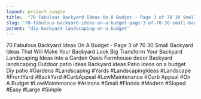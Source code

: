 ```yaml
---
layout: project_single
title:  "70 Fabulous Backyard Ideas On A Budget - Page 3 of 70 30 Small Backyard Ideas That Will Make Your Backyard Look Big Transform Your Backyard Landscaping Ideas into a Garden Oasis Farmhouse decor Backyard landscaping Outdoor patio ideas Backyard ideas "
slug: "70-fabulous-backyard-ideas-on-a-budget-page-3-of-70-30-small-backyard-ideas-that-will-make"
parent: "diy-backyard-landscaping-on-a-budget"
---
```

70 Fabulous Backyard Ideas On A Budget - Page 3 of 70 30 Small Backyard Ideas That Will Make Your Backyard Look Big Transform Your Backyard Landscaping Ideas into a Garden Oasis Farmhouse decor Backyard landscaping Outdoor patio ideas Backyard ideas Patio ideas on a budget Diy patio #Gardens #Landscaping #Yards #LandscapingIdeas #Landscape #FrontYard #BackYard #CurbAppeal #LowMaintenance #Curb Appeal #On A Budget #LowMaintenance #Arizona #Small #Florida #Modern #Sloped #Easy #Large #Simple
